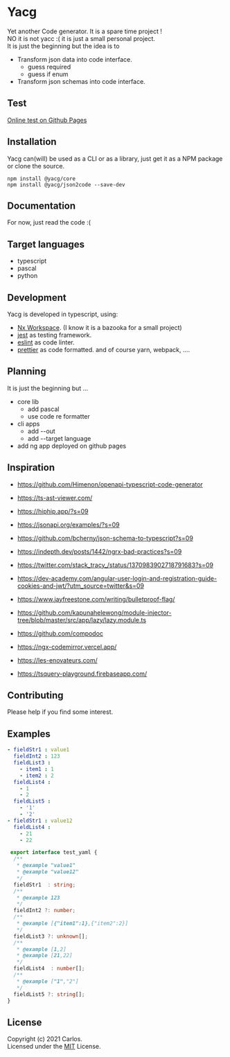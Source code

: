 # Yacg

Yet another Code generator. It is a spare time project !    
NO it is not yacc :( it is just a small personal project.  
It is just the beginning but the idea is to 
- Transform json data into code interface.   
  - guess required
  - guess if enum
- Transform json schemas into code interface.  

## Test
[Online test on Github Pages](https://cdecu.github.io/yacg/)

## Installation

Yacg can(will) be used as a CLI or as a library, just get it as a NPM package or clone the source.
```text
npm install @yacg/core
npm install @yacg/json2code --save-dev
```

## Documentation

For now, just read the code :(

## Target languages
- typescript
- pascal
- python

## Development
Yacg is developed in typescript, using:
- [Nx Workspace](https://nx.dev). (I know it is a bazooka for a small project)   
- [jest](https://jestjs.io/) as testing framework.
- [eslint](https://eslint.org/) as code linter.
- [prettier](https://prettier.io/) as code formatted.
and of course yarn, webpack, ....


## Planning
It is just the beginning but ... 
- core lib 
   - add pascal
   - use code re formatter  
- cli apps 
   - add --out
   - add --target language 
- add ng app deployed on github pages

## Inspiration
- https://github.com/Himenon/openapi-typescript-code-generator
- https://ts-ast-viewer.com/

- https://hiphip.app/?s=09
- https://jsonapi.org/examples/?s=09
- https://github.com/bcherny/json-schema-to-typescript?s=09
- https://indepth.dev/posts/1442/ngrx-bad-practices?s=09
- https://twitter.com/stack_tracy_/status/1370983902718791683?s=09
- https://dev-academy.com/angular-user-login-and-registration-guide-cookies-and-jwt/?utm_source=twitter&s=09
- https://www.jayfreestone.com/writing/bulletproof-flag/
- https://github.com/kapunahelewong/module-injector-tree/blob/master/src/app/lazy/lazy.module.ts

- https://github.com/compodoc
- https://ngx-codemirror.vercel.app/
- https://les-enovateurs.com/
- https://tsquery-playground.firebaseapp.com/




## Contributing

Please help if you find some interest.

## Examples
```yaml
- fieldStr1 : value1
  fieldInt2 : 123
  fieldList3 :
    - item1 : 1
    - item2 : 2
  fieldList4 :
    - 1
    - 2
  fieldList5 :
    - '1'
    - '2'
- fieldStr1 : value12
  fieldList4 :
    - 21
    - 22
```
```typescript
 export interface test_yaml {
  /**
   * @example "value1"
   * @example "value12"
   */
  fieldStr1  : string;
  /**
   * @example 123
   */
  fieldInt2 ?: number;
  /**
   * @example [{"item1":1},{"item2":2}]
   */
  fieldList3 ?: unknown[];
  /**
   * @example [1,2]
   * @example [21,22]
   */
  fieldList4  : number[];
  /**
   * @example ["1","2"]
   */
  fieldList5 ?: string[];
}
```


## License
Copyright (c) 2021 Carlos.<br>
Licensed under the [MIT](https://opensource.org/licenses/MIT) License.
